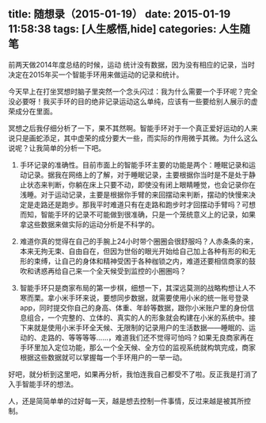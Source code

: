 title: 随想录（2015-01-19）
date: 2015-01-19 11:58:38
tags: [人生感悟,hide]
categories: 人生随笔
---
前两天做2014年度总结的时候，运动 统计没有数据，因为没有相应的记录，当时决定在2015年买一个智能手环用来做运动的记录和统计。

今天早上在打坐冥想时脑子里突然一个念头闪过：我为什么需要一个手环呢？完全没必要呀！我买手环的目的绝非记录运动这么单纯，应该有一些要给别人展示的虚荣成分在里面。

冥想之后我仔细分析了一下，果不其然啊。智能手环对于一个真正爱好运动的人来说只是画蛇添足，其中虚荣的成分要大一些，而实际的作用微乎其微。为什么这么说呢？让我简单的分析一下吧。

1. 手环记录的准确性。目前市面上的智能手环主要的功能是两个：睡眠记录和运动记录。据我在网络上的了解，对于睡眠记录，主要根据你当时是不是处于静止状态来判断，你躺在床上只要不动，即使没有闭上眼睛睡觉，也会记录你在浅睡。对于运动记录，主要是根据你手臂的来回摆动来判断，摆动的快慢来决定是走路还是跑步。那我平时难道只有在走路和跑步时才回摆动手臂吗？可想而知，智能手环的记录不可能做到很准确，只是一个笼统意义上的记录，如果拿这些数据来做实际的运动分析是不科学的。

2. 难道你真的觉得在自己的手腕上24小时带个圈圈会很舒服吗？人赤条条的来，本来无拘无束、自由自在，但因为世俗的眼光开始给自己加上各种有形的和无形的束缚，让自己的身体和精神受困于各种枷锁之内，难道还要相信商家的鼓吹和诱惑再给自己来一个全天候受到监控的小圈圈吗？

3. 智能手环只是商家布局的第一步棋，细想一下，其深远莫测的战略构想让人不寒而栗。拿小米手环来说，要想同步数据，就需要使用小米的统一账号登录app，同时提交你自己的身高、体重、年龄等数据，跟你小米账户里的身份信息组合，一个完整的、立体的、真实的人的形象就会构建在小米的系统中。接下来就是使用小米手环全天候、无限制的记录用户的生活数据——睡眠的、运动的、走路的、等等等等......，难道我们还不觉得可怕吗？如果无良商家再在手环里加入定位功能，那么一个全天候、全方位的监视系统就构筑完成，商家根据这些数据就可以掌握每一个手环用户的一举一动。

好吧，就分析到这里吧，如果再分析，我怕连我自己都受不了啦。反正我是打消了入手智能手环的想法。

人，还是简简单单的过好每一天，越是想去控制一件事情，反过来越是被其所控制。
